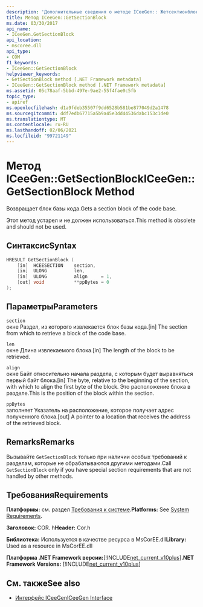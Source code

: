 ```yaml
---
description: 'Дополнительные сведения о методе ICeeGen:: Жетсектионблокк'
title: Метод ICeeGen::GetSectionBlock
ms.date: 03/30/2017
api_name:
- ICeeGen.GetSectionBlock
api_location:
- mscoree.dll
api_type:
- COM
f1_keywords:
- ICeeGen::GetSectionBlock
helpviewer_keywords:
- GetSectionBlock method [.NET Framework metadata]
- ICeeGen::GetSectionBlock method [.NET Framework metadata]
ms.assetid: 05c78aaf-5bbd-497e-9ae2-55f4fae0c5fb
topic_type:
- apiref
ms.openlocfilehash: d1a9fdeb35507f9dd6528b581be877049d2a1478
ms.sourcegitcommit: ddf7edb67715a5b9a45e3dd44536dabc153c1de0
ms.translationtype: MT
ms.contentlocale: ru-RU
ms.lasthandoff: 02/06/2021
ms.locfileid: "99721149"
---
```

# <a name="iceegengetsectionblock-method"></a><span data-ttu-id="26817-103">Метод ICeeGen::GetSectionBlock</span><span class="sxs-lookup"><span data-stu-id="26817-103">ICeeGen::GetSectionBlock Method</span></span>

<span data-ttu-id="26817-104">Возвращает блок базы кода.</span><span class="sxs-lookup"><span data-stu-id="26817-104">Gets a section block of the code base.</span></span>  
  
 <span data-ttu-id="26817-105">Этот метод устарел и не должен использоваться.</span><span class="sxs-lookup"><span data-stu-id="26817-105">This method is obsolete and should not be used.</span></span>  
  
## <a name="syntax"></a><span data-ttu-id="26817-106">Синтаксис</span><span class="sxs-lookup"><span data-stu-id="26817-106">Syntax</span></span>  
  
```cpp  
HRESULT GetSectionBlock (  
    [in]  HCEESECTION    section,
    [in]  ULONG          len,  
    [in]  ULONG          align     = 1,  
    [out] void           **ppBytes = 0  
);
```  
  
## <a name="parameters"></a><span data-ttu-id="26817-107">Параметры</span><span class="sxs-lookup"><span data-stu-id="26817-107">Parameters</span></span>  

 `section`  
 <span data-ttu-id="26817-108">окне Раздел, из которого извлекается блок базы кода.</span><span class="sxs-lookup"><span data-stu-id="26817-108">[in] The section from which to retrieve a block of the code base.</span></span>  
  
 `len`  
 <span data-ttu-id="26817-109">окне Длина извлекаемого блока.</span><span class="sxs-lookup"><span data-stu-id="26817-109">[in] The length of the block to be retrieved.</span></span>  
  
 `align`  
 <span data-ttu-id="26817-110">окне Байт относительно начала раздела, с которым будет выравняться первый байт блока.</span><span class="sxs-lookup"><span data-stu-id="26817-110">[in] The byte, relative to the beginning of the section, with which to align the first byte of the block.</span></span> <span data-ttu-id="26817-111">Это расположение блока в разделе.</span><span class="sxs-lookup"><span data-stu-id="26817-111">This is the position of the block within the section.</span></span>  
  
 `ppBytes`  
 <span data-ttu-id="26817-112">заполняет Указатель на расположение, которое получает адрес полученного блока.</span><span class="sxs-lookup"><span data-stu-id="26817-112">[out] A pointer to a location that receives the address of the retrieved block.</span></span>  
  
## <a name="remarks"></a><span data-ttu-id="26817-113">Remarks</span><span class="sxs-lookup"><span data-stu-id="26817-113">Remarks</span></span>  

 <span data-ttu-id="26817-114">Вызывайте `GetSectionBlock` только при наличии особых требований к разделам, которые не обрабатываются другими методами.</span><span class="sxs-lookup"><span data-stu-id="26817-114">Call `GetSectionBlock` only if you have special section requirements that are not handled by other methods.</span></span>  
  
## <a name="requirements"></a><span data-ttu-id="26817-115">Требования</span><span class="sxs-lookup"><span data-stu-id="26817-115">Requirements</span></span>  

 <span data-ttu-id="26817-116">**Платформы:** см. раздел [Требования к системе](../../get-started/system-requirements.md).</span><span class="sxs-lookup"><span data-stu-id="26817-116">**Platforms:** See [System Requirements](../../get-started/system-requirements.md).</span></span>  
  
 <span data-ttu-id="26817-117">**Заголовок:** COR. h</span><span class="sxs-lookup"><span data-stu-id="26817-117">**Header:** Cor.h</span></span>  
  
 <span data-ttu-id="26817-118">**Библиотека:** Используется в качестве ресурса в MsCorEE.dll</span><span class="sxs-lookup"><span data-stu-id="26817-118">**Library:** Used as a resource in MsCorEE.dll</span></span>  
  
 <span data-ttu-id="26817-119">**Платформа .NET Framework версии:**[!INCLUDE[net_current_v10plus](../../../../includes/net-current-v10plus-md.md)]</span><span class="sxs-lookup"><span data-stu-id="26817-119">**.NET Framework Versions:** [!INCLUDE[net_current_v10plus](../../../../includes/net-current-v10plus-md.md)]</span></span>  
  
## <a name="see-also"></a><span data-ttu-id="26817-120">См. также</span><span class="sxs-lookup"><span data-stu-id="26817-120">See also</span></span>

- [<span data-ttu-id="26817-121">Интерфейс ICeeGen</span><span class="sxs-lookup"><span data-stu-id="26817-121">ICeeGen Interface</span></span>](iceegen-interface.md)
